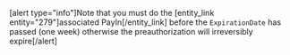 [alert type="info"]Note that you must do the [entity_link entity="279"]associated PayIn[/entity_link] before the `ExpirationDate` has passed (one week) otherwise the preauthorization will irreversibly expire[/alert]